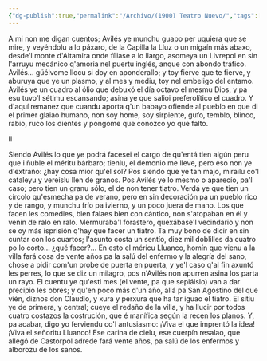 ```yaml
---
{"dg-publish":true,"permalink":"/Archivo/(1900) Teatro Nuevo/","tags":["#Siglo_20","central","a1900","José_Fernández_Quevedo_y_Llanos","escrito","Avilés","poema"]}
---
```



A mi non me digan cuentos;
Avilés ye munchu guapo
per uquiera que se mire,
y veyéndolu a lo páxaro,
de la Capilla la Lluz
o un migaín más abaxo,
desde'l monte d'Altamira
onde fíliase a lo llargo,
asomeya un Livrepol
en sin l'arruyu mecánico
q'amoria nel puertu inglés,
anque con abondo tráfico.
Avilés... güélvome llocu
si doy en aponderallo;
y toy fierve que te fierve,
y aburuya que ye un plasmo,
y al mes y mediu, toy nel
embeligo del entamo.
Avilés ye un cuadro al ólio
que debuxó el día octavo
el mesmu Dios, y pa esu
tuvo'l sétimu escansando;
asina ye que salioi
preferolítico el cuadro.
Y d'aquí remanez que
cuandu aporta q'un babayo
ofiende al pueblo en que di
el primer glaiao humano,
non soy home, soy sirpiente,
gufo, temblo, blinco, rabio,
ruco los dientes y póngome
que conozco yo que falto.

II

Siendo Avilés lo que ye
podrá facesei el cargo
de qu'entá tien algún peru
que i ñuble el méritu bárbaro;
tienlu, el demonio me lleve,
pero eso non ye d'extraño:
¿hay cosa mior qu'el sol?
Pos siendo que ye tan majo,
mirailu co'l cataleyu
y vereislu llen de granos.
Pos Avilés ye lo mesmo
o aparecío, pa'l caso;
pero tien un granu sólo,
el de non tener tiatro.
Verdá ye que tien un círcolo
qu'esmecha pa de verano,
pero en sin decoración
pa un pueblo rico y de rango,
y munchu frío pa ivierno,
y un poco juera de mano.
Los que facen les comedies,
bien falaes bien con cántico,
non s'atopaban en él
y venín de ralo en ralo.
Mermuraba'l forastero,
quexábase'l vecindario
y non se oy más isprisión
q'hay que facer un tiatro.
Ta muy bono de dicir
en sin cuntar con los cuartos;
l'asunto costa un sentío,
diez mil doblilles da cuatro
po lo corto... ¿qué facer?...
En esto el méricu Lluanco,
homín que vienu a la villa
fará cosa de vente años
pa la salú del enfermo
y la alegría del sano,
chose a pidir com'un probe
de puerta en puerta, y ye'l caso
q'al fin axuntó les perres,
lo que se diz un milagro,
pos n'Avilés non apurren
asina los parta un rayo.
El cuentu ye qu'esti mes
(el vente, pa que sepiáislo)
van a dar precipio les obres;
y qu'en poco más d'un año,
allá pa San Agostino
del que vién, diznos don Claudio,
y xura y perxura que
ha tar iguao el tiatro.
El sitiu ye de primera,
y central; cueye el redaño
de la villa, y ha llucir
por todos cuatro costazos
la costrución, que é manífica
según la recen los planos.
Y, pa acabar, digo yo
ferviendu co'l antusiasmo:
¡Viva el que imprentó la idea!
¡Viva el señoritu Lluanco!
Ese carina de cielu,
ese cuerpín resalao,
que allegó de Castorpol
adrede fará vente años,
pa salú de los enfermos
y alborozu de los sanos.